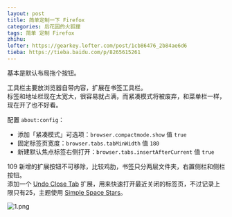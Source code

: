 ```yaml
---
layout: post
title: 简单定制一下 Firefox
categories: 后花园的火狐狸
tags: 简单 定制 Firefox
zhihu: 
lofter: https://gearkey.lofter.com/post/1cb86476_2b84ae6d6
tieba: https://tieba.baidu.com/p/8265615261
---
```


基本是默认布局拖个按钮。

工具栏主要放浏览器自带内容，扩展在书签工具栏。  
标签和地址栏现在太宽大，很容易就占满，而紧凑模式将被废弃，和菜单栏一样，现在开了也不好看。

配置 `about:config`：

+ 添加「紧凑模式」可选项：`browser.compactmode.show` 值 `true`
+ 固定标签页宽度：`browser.tabs.tabMinWidth` 值 `180`
+ 新建默认焦点标签右侧打开：`browser.tabs.insertAfterCurrent` 值 `true`

109 新增的扩展按钮不可移除，比较鸡肋，书签只分两层文件夹，右置侧栏和侧栏按钮。  
添加一个 [Undo Close Tab](https://addons.mozilla.org/zh-CN/firefox/addon/undoclosetabbutton/) 扩展，用来快速打开最近关闭的标签页，不过记录上限只有25，主题使用 [Simple Space Stars](https://addons.mozilla.org/zh-CN/firefox/addon/simple-space-stars/)。

![1.png](https://s2.loli.net/2023/02/12/FceXf6P9S5W4BxG.png)